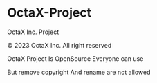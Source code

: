 # OctaX-Project
OctaX Inc. Project

© 2023 OctaX Inc. All right reserved

OctaX Project Is OpenSource Everyone can use

But remove copyright And rename are not allowed
